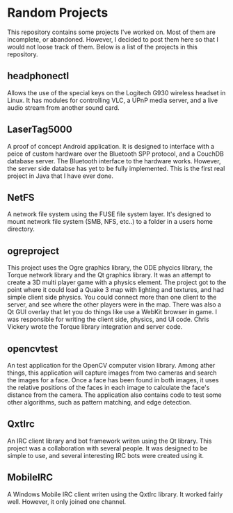 Random Projects
===============
This repository contains some projects I've worked on. Most of them are incomplete, or abandoned. However, I decided to post them here so that I would not loose track of them. Below is a list of the projects in this repository.

headphonectl
------------
Allows the use of the special keys on the Logitech G930 wireless headset in Linux. It has modules for controlling VLC, a UPnP media server, and a live audio stream from another sound card.

LaserTag5000
------------
A proof of concept Android application. It is designed to interface with a peice of custom hardware over the Bluetooth SPP protocol, and a CouchDB database server. The Bluetooth interface to the hardware works. However, the server side databse has yet to be fully implemented. This is the first real project in Java that I have ever done.

NetFS
-----
A network file system using the FUSE file system layer. It's designed to mount network file system (SMB, NFS, etc..) to a folder in a users home directory.

ogreproject
-----------
This project uses the Ogre graphics library, the ODE phycics library, the Torque network library and the Qt graphics library. It was an attempt to create a 3D multi player game with a physics element. The project got to the point where it could load a Quake 3 map with lighting and textures, and had simple client side physics. You could connect more than one client to the server, and see where the other players were in the map. There was also a Qt GUI overlay that let you do things like use a WebKit browser in game. I was responsible for writing the client side, physics, and UI code. Chris Vickery wrote the Torque library integration and server code.

opencvtest
----------
An test application for the OpenCV computer vision library. Among ather things, this application will capture images from two cameras and search the images for a face. Once a face has been found in both images, it uses the relative positions of the faces in each image to calculate the face's distance from the camera. The application also contains code to test some other algorithms, such as pattern matching, and edge detection.

QxtIrc
------
An IRC client library and bot framework writen using the Qt library. This project was a collaboration with several people. It was designed to be simple to use, and several interesting IRC bots were created using it.

MobileIRC
------
A Windows Mobile IRC client writen using the QxtIrc library. It worked fairly well. However, it only joined one channel.
